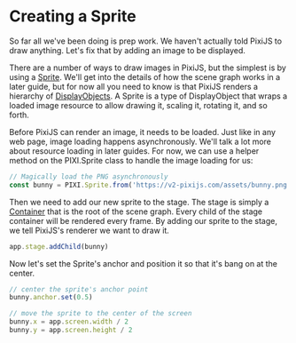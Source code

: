 # Creating a Sprite

So far all we've been doing is prep work.  We haven't actually told PixiJS to draw anything.  Let's fix that by adding an image to be displayed.

There are a number of ways to draw images in PixiJS, but the simplest is by using a [Sprite](/api/classes/pixi_sprite.Sprite).  We'll get into the details of how the scene graph works in a later guide, but for now all you need to know is that PixiJS renders a hierarchy of [DisplayObjects](/api/classes/pixi_display.DisplayObject).  A Sprite is a type of DisplayObject that wraps a loaded image resource to allow drawing it, scaling it, rotating it, and so forth.

Before PixiJS can render an image, it needs to be loaded.  Just like in any web page, image loading happens asynchronously.  We'll talk a lot more about resource loading in later guides.  For now, we can use a helper method on the PIXI.Sprite class to handle the image loading for us:

```JavaScript
// Magically load the PNG asynchronously
const bunny = PIXI.Sprite.from('https://v2-pixijs.com/assets/bunny.png')
```

Then we need to add our new sprite to the stage.  The stage is simply a [Container](/api/classes/pixi_display.Container) that is the root of the scene graph.  Every child of the stage container will be rendered every frame.  By adding our sprite to the stage, we tell PixiJS's renderer we want to draw it.

```JavaScript
app.stage.addChild(bunny)
```

Now let's set the Sprite's anchor and position it so that it's bang on at the center.

```JavaScript
// center the sprite's anchor point
bunny.anchor.set(0.5)

// move the sprite to the center of the screen
bunny.x = app.screen.width / 2
bunny.y = app.screen.height / 2
```